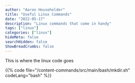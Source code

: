 ```yaml
---
author: "Aaron Householder"
title: "Useful Linux Commands"
date: "2022-05-17"
description: "Linux commands that come in handy"
tags: ["linux"]
categories: ["linux"]
hideMeta: false
searchHidden: false
ShowBreadCrumbs: false
---
```


This is where the linux code goes

{{% code file="/content-commands/src/main/bash/mkdir.sh" codeLang="bash" %}}
